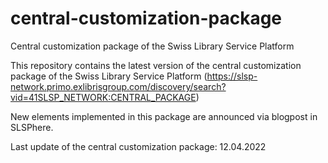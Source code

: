 # central-customization-package
Central customization package of the Swiss Library Service Platform

This repository contains the latest version of the central customization package of the Swiss Library Service Platform (https://slsp-network.primo.exlibrisgroup.com/discovery/search?vid=41SLSP_NETWORK:CENTRAL_PACKAGE)

New elements implemented in this package are announced via blogpost in SLSPhere.

Last update of the central customization package: 12.04.2022
